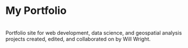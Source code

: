 # My Portfolio
<br>
Portfolio site for web development, data science, and geospatial analysis projects created, edited, and collaborated on by Will Wright.
